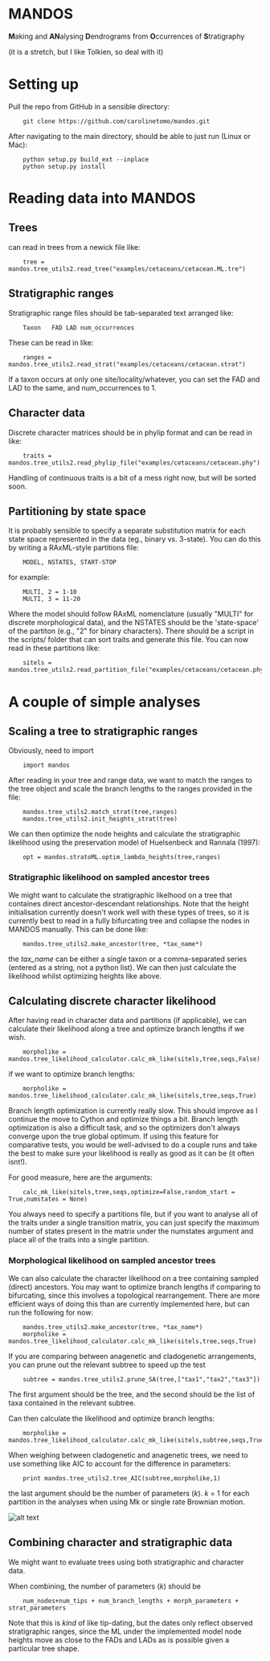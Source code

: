 # MANDOS

**M**aking and **AN**alysing **D**endrograms from **O**ccurrences of **S**tratigraphy

(it is a stretch, but I like Tolkien, so deal with it)


# Setting up

Pull the repo from GitHub in a sensible directory:

        git clone https://github.com/carolinetomo/mandos.git

After navigating to the main directory, should be able to just run (Linux or Mac):

        python setup.py build_ext --inplace
        python setup.py install

# Reading data into MANDOS

## Trees
can read in trees from a newick file like:

        tree = mandos.tree_utils2.read_tree("examples/cetaceans/cetacean.ML.tre")

## Stratigraphic ranges

Stratigraphic range files should be tab-separated text arranged like:

        Taxon   FAD LAD num_occurrences

These can be read in like:

        ranges = mandos.tree_utils2.read_strat("examples/cetaceans/cetacean.strat")

If a taxon occurs at only one site/locality/whatever, you can set the FAD and LAD to the same, and num_occurrences to 1.

## Character data

Discrete character matrices should be in phylip format and can be read in like:

        traits = mandos.tree_utils2.read_phylip_file("examples/cetaceans/cetacean.phy")

Handling of continuous traits is a bit of a mess right now, but will be sorted soon.

## Partitioning by state space

It is probably sensible to specify a separate substitution matrix for each state space represented in the data (eg., binary vs. 3-state). You can do this by writing a RAxML-style partitions file:

        MODEL, NSTATES, START-STOP

for example:
        
        MULTI, 2 = 1-10
        MULTI, 3 = 11-20

Where the model should follow RAxML nomenclature (usually "MULTI" for discrete morphological data), and the NSTATES should be the 'state-space' of the partiton (e.g., "2" for binary characters). There should be a script in the scripts/ folder that can sort traits and generate this file. You can now read in these partitions like:

        sitels = mandos.tree_utils2.read_partition_file("examples/cetaceans/cetacean.phy.models")


# A couple of simple analyses

## Scaling a tree to stratigraphic ranges

Obviously, need to import

        import mandos

After reading in your tree and range data, we want to match the ranges to the tree object and scale the branch lengths to the ranges provided in the file:

        mandos.tree_utils2.match_strat(tree,ranges)
        mandos.tree_utils2.init_heights_strat(tree)

We can then optimize the node heights and calculate the stratigraphic likelihood using the preservation model of Huelsenbeck and Rannala (1997):

        opt = mandos.stratoML.optim_lambda_heights(tree,ranges)

### Stratigraphic likelihood on sampled ancestor trees

We might want to calculate the stratigraphic likelhood on a tree that containes direct ancestor-descendant relationships. Note that the height initialisation currently doesn't work well with these types of trees, so it is currently best to read in a fully bifurcating tree and collapse the nodes in MANDOS manually. This can be done like:

        mandos.tree_utils2.make_ancestor(tree, *tax_name*)

the *tax_name* can be either a single taxon or a comma-separated series (entered as a string, not a python list). We can then just calculate the likelihood whilst optimizing heights like above.


## Calculating discrete character likelihood

After having read in character data and partitions (if applicable), we can calculate their likelihood along a tree and optimize branch lengths if we wish.

        morpholike = mandos.tree_likelihood_calculator.calc_mk_like(sitels,tree,seqs,False)

if we want to optimize branch lengths:

        morpholike = mandos.tree_likelihood_calculator.calc_mk_like(sitels,tree,seqs,True)

Branch length optimization is currently really slow. This should improve as I continue the move to Cython and optimize things a bit. Branch length optimization is also a difficult task, and so the optimizers don't always converge upon the true global optimum. If using this feature for comparative tests, you would be well-advised to do a couple runs and take the best to make sure your likelihood is really as good as it can be (it often isnt!). 

For good measure, here are the arguments:

        calc_mk_like(sitels,tree,seqs,optimize=False,random_start = True,numstates = None)

You always need to specify a partitions file, but if you want to analyse all of the traits under a single transition matrix, you can just specify the maximum number of states present in the matrix under the numstates argument and place all of the traits into a single partition. 

### Morphological likelihood on sampled ancestor trees

We can also calculate the character likelihood on a tree containing sampled (direct) ancestors. You may want to optimize branch lengths if comparing to bifurcating, since this involves a topological rearrangement. There are more efficient ways of doing this than are currently implemented here, but can run the following for now:

        mandos.tree_utils2.make_ancestor(tree, *tax_name*)
        morpholike = mandos.tree_likelihood_calculator.calc_mk_like(sitels,tree,seqs,True)

If you are comparing between anagenetic and cladogenetic arrangements, you can prune out the relevant subtree to speed up the test

        subtree = mandos.tree_utils2.prune_SA(tree,["tax1","tax2","tax3"])

The first argument should be the tree, and the second should be the list of taxa contained in the relevant subtree.

Can then calculate the likelihood and optimize branch lengths:

        morpholike = mandos.tree_likelihood_calculator.calc_mk_like(sitels,subtree,seqs,True)

When weighing between cladogenetic and anagenetic trees, we need to use something like AIC to account for the difference in parameters:

        print mandos.tree_utils2.tree_AIC(subtree,morpholike,1)

the last argument should be the number of parameters (_k_). _k_ = 1 for each partition in the analyses when using Mk or single rate Brownian motion. 

![alt text](examples/likelihood.png "likelihood calculation on a single character")

## Combining character and stratigraphic data

We might want to evaluate trees using both stratigraphic and character data.

When combining, the number of parameters (_k_) should be
        
        num_nodes+num_tips + num_branch_lengths + morph_parameters + strat_parameters

Note that this is _kind_ of like tip-dating, but the dates only reflect observed stratigraphic ranges, since the ML under the implemented model node heights move as close to the FADs and LADs as is possible given a particular tree shape.


